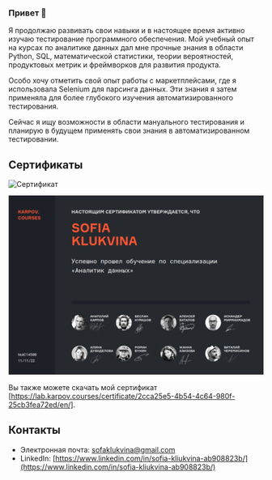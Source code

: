 ### Привет 👋

Я продолжаю развивать свои навыки и в настоящее время активно изучаю тестирование программного обеспечения. Мой учебный опыт на курсах по аналитике данных дал мне прочные знания в области Python, SQL, математической статистики, теории вероятностей, продуктовых метрик и фреймворков для развития продукта.

Особо хочу отметить свой опыт работы с маркетплейсами, где я использовала Selenium для парсинга данных. Эти знания я затем применяла для более глубокого изучения автоматизированного тестирования.

Сейчас я ищу возможности в области мануального тестирования и планирую в будущем применять свои знания в автоматизированном тестировании.


## Сертификаты

![Сертификат](https://drive.google.com/file/d/1zSHeJUgD7XxFMNro6V-At73LA0SQ5Uop/view)


![Сертификат](Karpov_courses.png)

Вы также можете скачать мой сертификат [https://lab.karpov.courses/certificate/2cca25e5-4b54-4c64-980f-25cb3fea72ed/en/].

## Контакты

- Электронная почта: sofaklukvina@gmail.com
- LinkedIn: [https://www.linkedin.com/in/sofia-kliukvina-ab908823b/](https://www.linkedin.com/in/sofia-kliukvina-ab908823b/)
